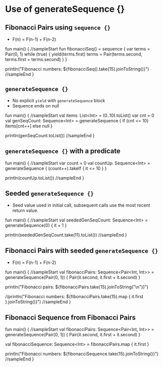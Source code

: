 # Use of generateSequence {} 

## Fibonacci Pairs using `sequence {}` 

* F(n) = F(n-1) + F(n-2) 

<div class="kotlin-code">
fun main() {
//sampleStart
  fun fibonacciSeq() =
    sequence {
      var terms = Pair(0, 1)
      while (true) {
        yield(terms.first)
        terms = Pair(terms.second, terms.first + terms.second)
      }
    }

  println("Fibonacci numbers: ${fibonacciSeq().take(15).joinToString()}")
//sampleEnd
}
</div>


## `generateSequence {}`

* No explicit `yield` with `generateSequence` block
* Sequence ends on null

<div class="kotlin-code">
fun main() {
//sampleStart
  val items: List&lt;Int> = (0..10).toList()
  var cnt = 0
  val genSeqCount: Sequence&lt;Int> =
    generateSequence {
      if (cnt <= 10) items[cnt++] else null
    }

  println(genSeqCount.toList())
//sampleEnd
}
</div>


## `generateSequence {}` with a predicate

<div class="kotlin-code">
fun main() {
//sampleStart
  var count = 0
  val countUp: Sequence&lt;Int> =
    generateSequence {
      (count++).takeIf { it <= 10 }
    }
    
  println(countUp.toList())
//sampleEnd
}
</div>

## Seeded `generateSequence {}`

* Seed value used in initial call, subsequent calls use the most recent return value.

<div class="kotlin-code">
fun main() {
//sampleStart
  val seededGenSeqCount: Sequence&lt;Int> =
    generateSequence(0) {
      it + 1
    }

  println(seededGenSeqCount.take(11).toList())
//sampleEnd
}
</div>


## Fibonacci Pairs with seeded `generateSequence {}`

* F(n) = F(n-1) + F(n-2) 

<div class="kotlin-code">
fun main() {
//sampleStart
  val fibonacciPairs: Sequence&lt;Pair&lt;Int, Int>> =
    generateSequence(Pair(0, 1)) {
      Pair(it.second, it.first + it.second)
    }

  println("Fibonacci pairs: ${fibonacciPairs.take(15).joinToString("\n")}")
  
  //println("Fibonacci numbers: ${fibonacciPairs.take(15).map { it.first }.joinToString()}")
//sampleEnd
}
</div>

## Fibonacci Sequence from Fibonacci Pairs

<div class="kotlin-code">
fun main() {
//sampleStart
  val fibonacciPairs: Sequence&lt;Pair&lt;Int, Int>> =
    generateSequence(Pair(0, 1)) {
      Pair(it.second, it.first + it.second)
    }

  val fibonacciSequence: Sequence&lt;Int> = fibonacciPairs.map { it.first }

  println("Fibonacci numbers: ${fibonacciSequence.take(15).joinToString()}")
//sampleEnd
}
</div>


